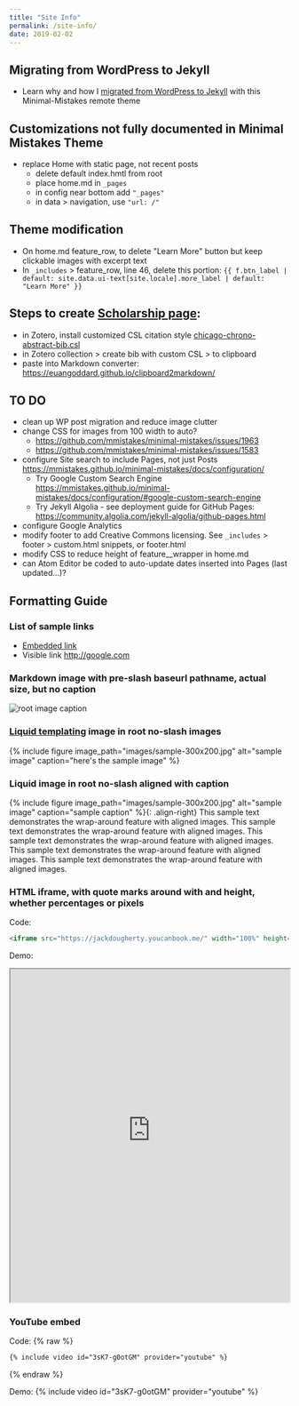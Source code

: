 ```yaml
---
title: "Site Info"
permalink: /site-info/
date: 2019-02-02
---
```


## Migrating from WordPress to Jekyll
- Learn why and how I [migrated from WordPress to Jekyll](2019/01/01/wordpress-to-jekyll) with this Minimal-Mistakes remote theme

## Customizations not fully documented in Minimal Mistakes Theme
- replace Home with static page, not recent posts
  - delete default index.hmtl from root
  - place home.md in `_pages`
  - in config near bottom add `"_pages"`
  - in data > navigation, use `"url: /"`

## Theme modification
- On home.md feature_row, to delete "Learn More" button but keep clickable images with excerpt text
- In `_includes` > feature_row, line 46, delete this portion: `{{ f.btn_label | default: site.data.ui-text[site.locale].more_label | default: "Learn More" }}`

## Steps to create [Scholarship page](/scholarship/):
- in Zotero, install customized CSL citation style [chicago-chrono-abstract-bib.csl](https://github.com/JackDougherty/zotero-custom-styles)
- in Zotero collection > create bib with custom CSL > to clipboard
- paste into Markdown converter: <https://euangoddard.github.io/clipboard2markdown/>


## TO DO
- clean up WP post migration and reduce image clutter
- change CSS for images from 100 width to auto?
  - https://github.com/mmistakes/minimal-mistakes/issues/1963
  - https://github.com/mmistakes/minimal-mistakes/issues/1583
- configure Site search to include Pages, not just Posts <https://mmistakes.github.io/minimal-mistakes/docs/configuration/>
  - Try Google Custom Search Engine <https://mmistakes.github.io/minimal-mistakes/docs/configuration/#google-custom-search-engine>
  - Try Jekyll Algolia - see deployment guide for GitHub Pages: <https://community.algolia.com/jekyll-algolia/github-pages.html>
- configure Google Analytics
- modify footer to add Creative Commons licensing. See `_includes` > footer > custom.html snippets, or footer.html
- modify CSS to reduce height of feature__wrapper in home.md
- can Atom Editor be coded to auto-update dates inserted into Pages (last updated...)?

## Formatting Guide

### List of sample links
- [Embedded link](http://google.com)
- Visible link <http://google.com>

### Markdown image with pre-slash baseurl pathname, actual size, but no caption
![root image caption](/jack-site/images/sample-300x200.jpg)

### [Liquid templating](https://jekyllrb.com/docs/liquid/) image in root no-slash images  
{% include figure image_path="images/sample-300x200.jpg" alt="sample image" caption="here's the sample image" %}

### Liquid image in root no-slash aligned with caption
{% include figure image_path="images/sample-300x200.jpg" alt="sample image" caption="sample caption" %}{: .align-right}
This sample text demonstrates the wrap-around feature with aligned images. This sample text demonstrates the wrap-around feature with aligned images. This sample text demonstrates the wrap-around feature with aligned images. This sample text demonstrates the wrap-around feature with aligned images. This sample text demonstrates the wrap-around feature with aligned images.

### HTML iframe, with quote marks around with and height, whether percentages or pixels
Code:
```html
<iframe src="https://jackdougherty.youcanbook.me/" width="100%" height="600px"></iframe>
```
Demo:
<iframe src="https://jackdougherty.youcanbook.me/" width="100%" height="600px"></iframe>

### YouTube embed
Code:
{% raw %}
```markdown
{% include video id="3sK7-g0otGM" provider="youtube" %}
```
{% endraw %}

Demo:
{% include video id="3sK7-g0otGM" provider="youtube" %}

